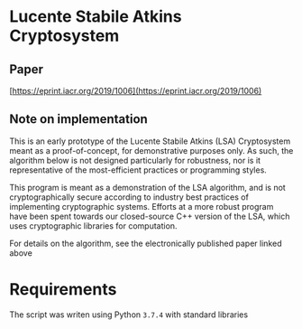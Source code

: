 # Lucente Stabile Atkins Cryptosystem

## Paper
[https://eprint.iacr.org/2019/1006](https://eprint.iacr.org/2019/1006) 

## Note on implementation
This is an early prototype of the Lucente Stabile Atkins (LSA) Cryptosystem meant as a 
proof-of-concept, for demonstrative purposes only. As such, the algorithm below is not designed particularly for 
robustness, nor is it representative of the most-efficient practices or programming styles.

This program is meant as a demonstration of the LSA algorithm, and is not cryptographically secure according to
industry best practices of implementing cryptographic systems. Efforts at a more robust program have been spent
towards our closed-source C++ version of the LSA, which uses cryptographic libraries for computation.

For details on the algorithm, see the electronically published paper linked above 

# Requirements
The script was writen using Python `3.7.4` with standard libraries

